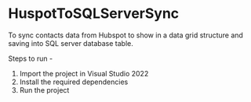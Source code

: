 # HuspotToSQLServerSync

To sync contacts data from Hubspot to show in a data grid  structure and saving into SQL server database table.

Steps to run -
1. Import the project in Visual Studio 2022
2. Install the required dependencies
3. Run the project

